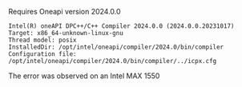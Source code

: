 Requires Oneapi version 2024.0.0

```
Intel(R) oneAPI DPC++/C++ Compiler 2024.0.0 (2024.0.0.20231017)
Target: x86_64-unknown-linux-gnu
Thread model: posix
InstalledDir: /opt/intel/oneapi/compiler/2024.0/bin/compiler
Configuration file: /opt/intel/oneapi/compiler/2024.0/bin/compiler/../icpx.cfg
```

The error was observed on an Intel MAX 1550
